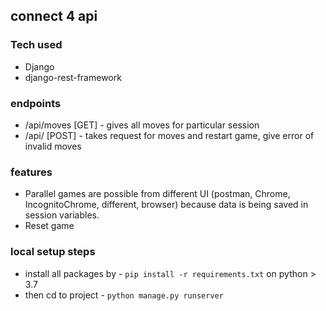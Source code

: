 ## connect 4 api

### Tech used
- Django
- django-rest-framework

### endpoints
- /api/moves [GET] - gives all moves for particular session
- /api/ [POST] - takes request for moves and restart game, give error of invalid moves


### features
- Parallel games are possible from different UI (postman, Chrome, IncognitoChrome, different, browser) because data is being saved in session variables.
- Reset game 

### local setup steps
- install all packages by - `pip install -r requirements.txt` on python > 3.7 
- then cd to project - `python manage.py runserver`